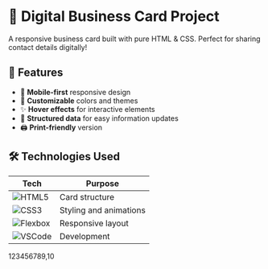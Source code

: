 # 🪪 Digital Business Card Project

A responsive business card built with pure HTML & CSS. Perfect for sharing contact details digitally!

## 🌟 Features
- 📱 **Mobile-first** responsive design
- 🎨 **Customizable** colors and themes
- ✨ **Hover effects** for interactive elements
- 📝 **Structured data** for easy information updates
- 🖨️ **Print-friendly** version

## 🛠️ Technologies Used
| Tech | Purpose |
|------|---------|
| ![HTML5](https://img.shields.io/badge/-HTML5-E34F26?logo=html5&logoColor=white) | Card structure |
| ![CSS3](https://img.shields.io/badge/-CSS3-1572B6?logo=css3&logoColor=white) | Styling and animations |
| ![Flexbox](https://img.shields.io/badge/-Flexbox-7952B3) | Responsive layout |
| ![VSCode](https://img.shields.io/badge/-VSCode-007ACC?logo=visual-studio-code) | Development

123456789,10
